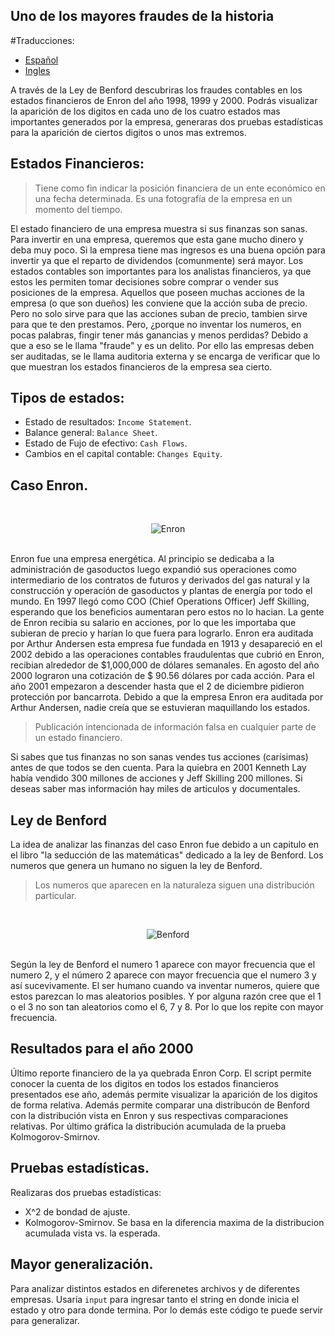 Uno de los mayores fraudes de la historia
--------------------------------------------

#Traducciones:
* [Español](README.md)
* [Ingles](README-en.md)

A través de la Ley de Benford descubriras los fraudes contables en los estados financieros de Enron del año 1998, 1999 y 2000.
Podrás visualizar la aparición de los digitos en cada uno de los cuatro estados mas importantes generados por la empresa, 
generaras dos pruebas estadísticas para la aparición de ciertos digitos o unos mas extremos.

## Estados Financieros:
> Tiene como fin indicar la posición financiera de un ente económico en una fecha determinada. Es una fotografía de la empresa en un momento del tiempo.

El estado financiero de una empresa muestra si sus finanzas son sanas. Para invertir en una empresa, queremos que esta gane mucho dinero
y deba muy poco. Si la empresa tiene mas ingresos es una buena opción para invertir ya que el reparto de dividendos (comunmente) será mayor.
Los estados contables son importantes para los analistas financieros, ya que estos les permiten tomar decisiones sobre comprar 
o vender sus posiciones de la empresa. Aquellos que poseen muchas acciones de la empresa (o que son dueños) les conviene que la acción suba
de precio. Pero no solo sirve para que las acciones suban de precio, tambien sirve para que te den prestamos.
Pero, ¿porque no inventar los numeros, en pocas palabras, fingir tener más ganancias y menos perdidas? Debido a que a eso se le llama 
"fraude" y es un delito. Por ello las empresas deben ser auditadas, se le llama auditoria externa y se encarga de verificar que lo que 
muestran los estados financieros de la empresa sea cierto.

## Tipos de estados:
* Estado de resultados: `Income Statement`.
* Balance general: `Balance Sheet`.
* Estado de Fujo de efectivo: `Cash Flows`.
* Cambios en el capital contable: `Changes Equity`.

## Caso Enron.
<br/>
<p align="center">
<img src="https://upload.wikimedia.org/wikipedia/commons/thumb/3/3f/Logo_de_Enron.svg/1200px-Logo_de_Enron.svg.png" alt="Enron">
</p><br/>
Enron fue una empresa energética. Al principio se dedicaba a la administración de gasoductos 
luego expandió sus operaciones como intermediario de los contratos de futuros y derivados del gas natural 
y la construcción y operación de gasoductos y plantas de energía por todo el mundo. 
En 1997 llegó como COO (Chief Operations Officer) Jeff Skilling, esperando que los beneficios aumentaran
pero estos no lo hacian. La gente de Enron recibia su salario en acciones, por lo que les importaba que 
subieran de precio y harían lo que fuera para lograrlo.
Enron era auditada por Arthur Andersen esta empresa fue fundada en 1913 y desapareció en el 2002 debido a las operaciones contables
fraudulentas que cubrió en Enron, recibian alrededor de $1,000,000 de dólares semanales.
En agosto del año 2000 lograron una cotización de $ 90.56 dólares por cada acción. Para el año 2001 empezaron 
a descender hasta que el 2 de diciembre pidieron protección por bancarrota.
Debido a que la empresa Enron era auditada por Arthur Andersen, nadie creía que se estuvieran maquillando los estados.

> Publicación intencionada de información falsa en cualquier parte de un estado financiero.  

Si sabes que tus finanzas no son sanas vendes tus acciones (carísimas) antes de que todos se den cuenta. Para la quiebra en 2001
Kenneth Lay había vendido 300 millones de acciones y Jeff Skilling 200 millones. 
Si deseas saber mas información hay miles de articulos y documentales. 

## Ley de Benford
La idea de analizar las finanzas del caso Enron fue debido a un capitulo en el libro "la seducción de las matemáticas" 
dedicado a la ley de Benford. Los numeros que genera un humano no siguen la ley de Benford.
> Los numeros que aparecen en la naturaleza siguen una distribución particular.

<br/>
<p align="center">
<img src="https://upload.wikimedia.org/wikipedia/commons/thumb/4/46/Rozklad_benforda.svg/220px-Rozklad_benforda.svg.png" alt="Benford">
</p><br/>
Según la ley de Benford el numero 1 aparece con mayor frecuencia que el numero 2, y el número 2 aparece con mayor frecuencia que 
el numero 3 y así sucevivamente. El ser humano cuando va inventar numeros, quiere que estos parezcan lo mas aleatorios posibles.
Y por alguna razón cree que el 1 o el 3 no son tan aleatorios como el 6, 7 y 8. Por lo que los repite con mayor frecuencia.

## Resultados para el año 2000
Último reporte financiero de la ya quebrada Enron Corp. El script permite conocer la cuenta de los digitos en todos los estados financieros presentados ese año, además permite visualizar la aparición de los digitos de forma relativa. Además permite comparar una distribucón de Benford con la distribución vista en Enron y sus respectivas comparaciones relativas. Por último gráfica la distribución acumulada de la prueba Kolmogorov-Smirnov.

## Pruebas estadísticas.
Realizaras dos pruebas estadísticas:
* X^2 de bondad de ajuste.
* Kolmogorov-Smirnov. Se basa en la diferencia maxima de la distribucion acumulada vista vs. la esperada.

## Mayor generalización.
Para analizar distintos estados en diferenetes archivos y de diferentes empresas. 
Usaría `input` para ingresar tanto el string en donde inicia el estado y otro para
donde termina. Por lo demás este código te puede servir para generalizar.


